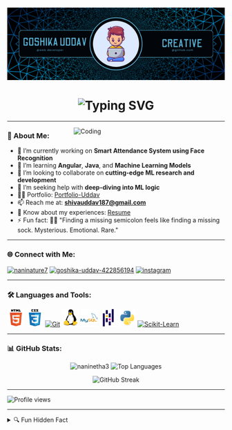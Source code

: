 <p align="center">
  <img src="https://raw.githubusercontent.com/Naninetha3/Naninetha3/refs/heads/main/goshika%20uddav.png" alt="Coding" border-radius=20px/>
</p>

<h1 align="center">
  <img src="https://readme-typing-svg.herokuapp.com?font=Fira+Code&size=30&pause=1000&color=003092&center=true&vCenter=true&width=495&lines=Hi+%F0%9F%91%8B%2C+I'm+Goshika+Uddav;A+Passionate+Web+Developer;Machine+Learning+Explorer;Always+Learning+New+Things" alt="Typing SVG" />
</h1>

---

<img align="right" alt="Coding" width="350" src="https://raw.githubusercontent.com/Naninetha3/Naninetha3/refs/heads/main/chinnu.png" />

### 🚀 About Me:

- 🔭 I’m currently working on **Smart Attendance System using Face Recognition**
- 🌱 I’m learning **Angular**, **Java**, and **Machine Learning Models**
- 👯 I’m looking to collaborate on **cutting-edge ML research and development**
- 🤝 I’m seeking help with **deep-diving into ML logic**
- 👨‍💻 Portfolio: [Portfolio-Uddav](https://uddavgoshika.github.io/Portfolio-Uddav/)
- 📫 Reach me at: **shivauddav187@gmail.com**
- 📄 Know about my experiences: [Resume](https://naninetha3.github.io/Portfolio-Uddav/Uddav_Resume.pdf)
- ⚡ Fun fact: 🕵️‍♂️ "Finding a missing semicolon feels like finding a missing sock. Mysterious. Emotional. Rare."

---

### 🌐 Connect with Me:

<p align="left">
<a href="https://x.com/naninature7" target="blank"><img align="center" src="https://raw.githubusercontent.com/rahuldkjain/github-profile-readme-generator/master/src/images/icons/Social/twitter.svg" alt="naninature7" height="30" width="40" /></a>
<a href="https://linkedin.com/in/goshika-uddav-422856194" target="blank"><img align="center" src="https://raw.githubusercontent.com/rahuldkjain/github-profile-readme-generator/master/src/images/icons/Social/linked-in-alt.svg" alt="goshika-uddav-422856194" height="30" width="40" /></a>
<a href="https://instagram.com/" target="blank"><img align="center" src="https://github.com/rahuldkjain/github-profile-readme-generator/blob/master/src/images/icons/Social/instagram.svg" alt="instagram" height="30" width="40" /></a>
</p>

---

### 🛠️ Languages and Tools:

<p align="left">
  <a href="https://www.w3.org/html/" target="_blank"><img src="https://raw.githubusercontent.com/devicons/devicon/master/icons/html5/html5-original-wordmark.svg" alt="HTML5" width="40" height="40"/></a>
  <a href="https://www.w3schools.com/css/" target="_blank"><img src="https://raw.githubusercontent.com/devicons/devicon/master/icons/css3/css3-original-wordmark.svg" alt="CSS3" width="40" height="40"/></a>
  <a href="https://git-scm.com/" target="_blank"><img src="https://www.vectorlogo.zone/logos/git-scm/git-scm-icon.svg" alt="Git" width="40" height="40"/></a>
  <a href="https://www.linux.org/" target="_blank"><img src="https://raw.githubusercontent.com/devicons/devicon/master/icons/linux/linux-original.svg" alt="Linux" width="40" height="40"/></a>
  <a href="https://www.mysql.com/" target="_blank"><img src="https://raw.githubusercontent.com/devicons/devicon/master/icons/mysql/mysql-original-wordmark.svg" alt="MySQL" width="40" height="40"/></a>
  <a href="https://pandas.pydata.org/" target="_blank"><img src="https://raw.githubusercontent.com/devicons/devicon/2ae2a900d2f041da66e950e4d48052658d850630/icons/pandas/pandas-original.svg" alt="Pandas" width="40" height="40"/></a>
  <a href="https://www.python.org" target="_blank"><img src="https://raw.githubusercontent.com/devicons/devicon/master/icons/python/python-original.svg" alt="Python" width="40" height="40"/></a>
  <a href="https://scikit-learn.org/" target="_blank"><img src="https://upload.wikimedia.org/wikipedia/commons/0/05/Scikit_learn_logo_small.svg" alt="Scikit-Learn" width="40" height="40"/></a>
</p>

---

### 📊 GitHub Stats:

<p align="center">
  <img src="https://github-readme-stats.vercel.app/api?username=uddavgoshika&show_icons=true&locale=en&theme=radical" alt="naninetha3" height="190" />
  <img src="https://github-readme-stats.vercel.app/api/top-langs?username=uddavgoshika&show_icons=true&locale=en&layout=compact&theme=radical" alt="Top Languages" height="190"/>
</p>

<p align="center">
  <img src="https://github-readme-streak-stats.herokuapp.com/?user=uddavgoshika&theme=radical" alt="GitHub Streak" height="150"/>
</p>

---

![Profile views](https://komarev.com/ghpvc/?username=UddavGoshika&label=PROFILE+VIEWS)

---
<details>
  <summary>🔍 Fun Hidden Fact</summary>
  <br>
  ✨ I love solving real-world problems with code, and sometimes, I dream about building AI that can code itself!
</details>
